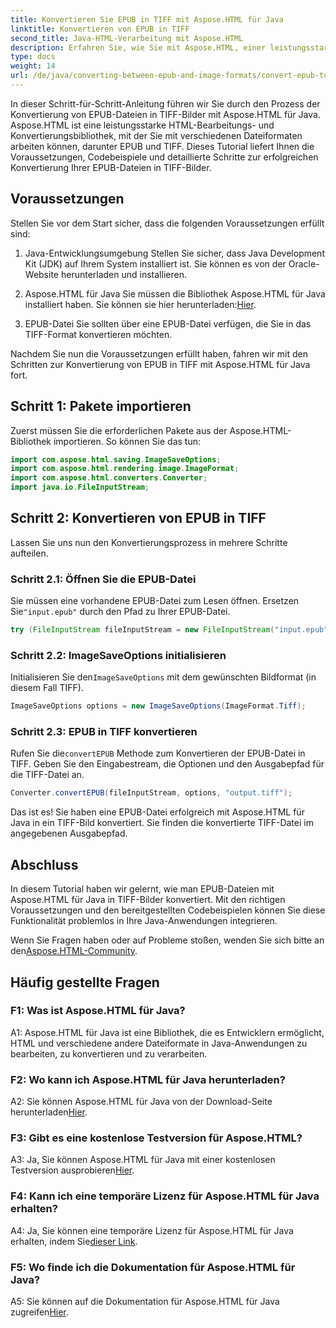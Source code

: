 ```yaml
---
title: Konvertieren Sie EPUB in TIFF mit Aspose.HTML für Java
linktitle: Konvertieren von EPUB in TIFF
second_title: Java-HTML-Verarbeitung mit Aspose.HTML
description: Erfahren Sie, wie Sie mit Aspose.HTML, einer leistungsstarken HTML-Bearbeitungsbibliothek, EPUB-Dateien in Java in TIFF-Bilder konvertieren.
type: docs
weight: 14
url: /de/java/converting-between-epub-and-image-formats/convert-epub-to-tiff/
---
```

In dieser Schritt-für-Schritt-Anleitung führen wir Sie durch den Prozess der Konvertierung von EPUB-Dateien in TIFF-Bilder mit Aspose.HTML für Java. Aspose.HTML ist eine leistungsstarke HTML-Bearbeitungs- und Konvertierungsbibliothek, mit der Sie mit verschiedenen Dateiformaten arbeiten können, darunter EPUB und TIFF. Dieses Tutorial liefert Ihnen die Voraussetzungen, Codebeispiele und detaillierte Schritte zur erfolgreichen Konvertierung Ihrer EPUB-Dateien in TIFF-Bilder.

## Voraussetzungen

Stellen Sie vor dem Start sicher, dass die folgenden Voraussetzungen erfüllt sind:

1. Java-Entwicklungsumgebung
Stellen Sie sicher, dass Java Development Kit (JDK) auf Ihrem System installiert ist. Sie können es von der Oracle-Website herunterladen und installieren.

2. Aspose.HTML für Java
 Sie müssen die Bibliothek Aspose.HTML für Java installiert haben. Sie können sie hier herunterladen:[Hier](https://releases.aspose.com/html/java/).

3. EPUB-Datei
Sie sollten über eine EPUB-Datei verfügen, die Sie in das TIFF-Format konvertieren möchten.

Nachdem Sie nun die Voraussetzungen erfüllt haben, fahren wir mit den Schritten zur Konvertierung von EPUB in TIFF mit Aspose.HTML für Java fort.

## Schritt 1: Pakete importieren

Zuerst müssen Sie die erforderlichen Pakete aus der Aspose.HTML-Bibliothek importieren. So können Sie das tun:

```java
import com.aspose.html.saving.ImageSaveOptions;
import com.aspose.html.rendering.image.ImageFormat;
import com.aspose.html.converters.Converter;
import java.io.FileInputStream;
```

## Schritt 2: Konvertieren von EPUB in TIFF

Lassen Sie uns nun den Konvertierungsprozess in mehrere Schritte aufteilen.

### Schritt 2.1: Öffnen Sie die EPUB-Datei

 Sie müssen eine vorhandene EPUB-Datei zum Lesen öffnen. Ersetzen Sie`"input.epub"` durch den Pfad zu Ihrer EPUB-Datei.

```java
try (FileInputStream fileInputStream = new FileInputStream("input.epub")) {
```

### Schritt 2.2: ImageSaveOptions initialisieren

 Initialisieren Sie den`ImageSaveOptions` mit dem gewünschten Bildformat (in diesem Fall TIFF).

```java
ImageSaveOptions options = new ImageSaveOptions(ImageFormat.Tiff);
```

### Schritt 2.3: EPUB in TIFF konvertieren

 Rufen Sie die`convertEPUB` Methode zum Konvertieren der EPUB-Datei in TIFF. Geben Sie den Eingabestream, die Optionen und den Ausgabepfad für die TIFF-Datei an.

```java
Converter.convertEPUB(fileInputStream, options, "output.tiff");
```

Das ist es! Sie haben eine EPUB-Datei erfolgreich mit Aspose.HTML für Java in ein TIFF-Bild konvertiert. Sie finden die konvertierte TIFF-Datei im angegebenen Ausgabepfad.

## Abschluss

In diesem Tutorial haben wir gelernt, wie man EPUB-Dateien mit Aspose.HTML für Java in TIFF-Bilder konvertiert. Mit den richtigen Voraussetzungen und den bereitgestellten Codebeispielen können Sie diese Funktionalität problemlos in Ihre Java-Anwendungen integrieren.

Wenn Sie Fragen haben oder auf Probleme stoßen, wenden Sie sich bitte an den[Aspose.HTML-Community](https://forum.aspose.com/).

## Häufig gestellte Fragen

### F1: Was ist Aspose.HTML für Java?

A1: Aspose.HTML für Java ist eine Bibliothek, die es Entwicklern ermöglicht, HTML und verschiedene andere Dateiformate in Java-Anwendungen zu bearbeiten, zu konvertieren und zu verarbeiten.

### F2: Wo kann ich Aspose.HTML für Java herunterladen?

 A2: Sie können Aspose.HTML für Java von der Download-Seite herunterladen[Hier](https://releases.aspose.com/html/java/).

### F3: Gibt es eine kostenlose Testversion für Aspose.HTML?

 A3: Ja, Sie können Aspose.HTML für Java mit einer kostenlosen Testversion ausprobieren[Hier](https://releases.aspose.com/).

### F4: Kann ich eine temporäre Lizenz für Aspose.HTML für Java erhalten?

 A4: Ja, Sie können eine temporäre Lizenz für Aspose.HTML für Java erhalten, indem Sie[dieser Link](https://purchase.aspose.com/temporary-license/).

### F5: Wo finde ich die Dokumentation für Aspose.HTML für Java?

 A5: Sie können auf die Dokumentation für Aspose.HTML für Java zugreifen[Hier](https://reference.aspose.com/html/java/).